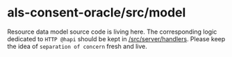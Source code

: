 # als-consent-oracle/src/model

Resource data model source code is living here. The corresponding logic dedicated to `HTTP @hapi` should be kept in [/src/server/handlers](../server/handlers/README.md). Please keep the idea of `separation of concern` fresh and live.
